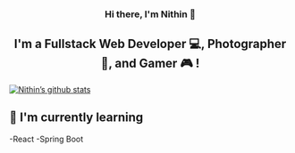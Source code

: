 <h3 align="center">
Hi there, I'm Nithin 👋
</h3>

<h2 align="center">
I'm a Fullstack Web Developer 💻, Photographer 📸, and Gamer 🎮 !
</h2>

[![Nithin’s github stats](https://github-readme-stats.vercel.app/api?username=Nithixz)](https://github.com/Nithixz)

<!-- [![Top Langs](https://github-readme-stats.vercel.app/api/top-langs/?username=Nithixz&layout=compact)](https://github.com/Nithixz) -->

## 🌱 I'm currently learning

-React 
-Spring Boot
<!--
**Nithixz/Nithixz** is a ✨ _special_ ✨ repository because its `README.md` (this file) appears on your GitHub profile.

Here are some ideas to get you started:

- 🔭 I’m currently working on ...
- 🌱 I’m currently learning ...
- 👯 I’m looking to collaborate on ...
- 🤔 I’m looking for help with ...
- 💬 Ask me about ...
- 📫 How to reach me: ...
- 😄 Pronouns: ...
- ⚡ Fun fact: ...
-->
